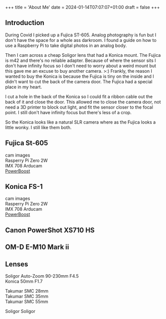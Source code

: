 +++
title = 'About Me'
date = 2024-01-14T07:07:07+01:00
draft = false
+++
## Introduction

During Covid I picked up a Fujica ST-605. Analog photography is fun but I don't have the space for a whole ass darkroom. I found a guide on how to use a Raspberry Pi to take digital photos in an analog body.

Then I cam across a cheap Soligor lens that had a Konica mount. The Fujica is m42 and there's no reliable adapter. Because of where the sensor sits I don't have infinity focus so I don't need to worry about a weird mount but this gave me an excuse to buy another camera. >:) Frankly, the reason I wanted to buy the Konica is because the Fujica is tiny on the inside and I didn't want to cut the back of the camera door. The Fujica had a special place in my heart. 

I cut a hole in the back of the Konica so I could fit a ribbon cable out the back of it and close the door. This allowed me to close the camera door, not need a 3D printer to block out light, and fit the sensor closer to the focal point. I still don't have infinity focus but there's less of a crop. 

So the Konica looks like a natural SLR camera where as the Fujica looks a little wonky. I still like them both. 

## Fujica St-605
cam images<br>
Rasperry Pi Zero 2W<br>
IMX 708 Arducam<br>
[PowerBoost](https://www.adafruit.com/product/1903)

## Konica FS-1
cam images<br>
Rasperry Pi Zero 2W<br>
IMX 708 Arducam<br>
[PowerBoost](https://www.adafruit.com/product/1903)

## Canon PowerShot XS710 HS

## OM-D E-M10 Mark ii

## Lenses
Soligor Auto-Zoom 90-230mm F4.5<br>
Konica 50mm F1.7 

Takumar SMC 28mm<br>
Takumar SMC 35mm<br>
Takumar SMC 55mm

Soligor
Soligor
